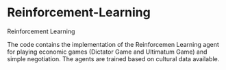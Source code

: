 Reinforcement-Learning
======================

Reinforcement Learning

The code contains the implementation of the Reinforcemen Learning agent for playing economic games (Dictator Game and Ultimatum Game) and simple negotiation. The agents are trained based on cultural data available.
